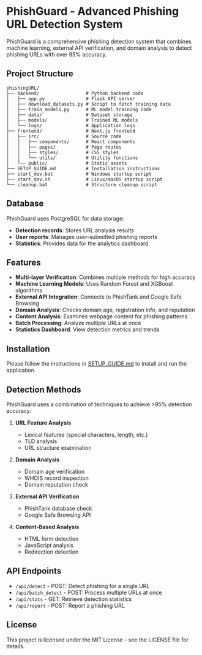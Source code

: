 # PhishGuard - Advanced Phishing URL Detection System

PhishGuard is a comprehensive phishing detection system that combines machine learning, external API verification, and domain analysis to detect phishing URLs with over 95% accuracy.

## Project Structure

```
phishingURL/
├── backend/                 # Python backend code
│   ├── app.py               # Flask API server
│   ├── download_datasets.py # Script to fetch training data
│   ├── train_models.py      # ML model training code
│   ├── data/                # Dataset storage
│   ├── models/              # Trained ML models
│   └── logs/                # Application logs
├── frontend/                # Next.js frontend
│   ├── src/                 # Source code
│   │   ├── components/      # React components
│   │   ├── pages/           # Page routes
│   │   ├── styles/          # CSS styles
│   │   └── utils/           # Utility functions
│   └── public/              # Static assets
├── SETUP_GUIDE.md           # Installation instructions
├── start_dev.bat            # Windows startup script
├── start_dev.sh             # Linux/macOS startup script
└── cleanup.bat              # Structure cleanup script
```

## Database

PhishGuard uses PostgreSQL for data storage:

- **Detection records**: Stores URL analysis results
- **User reports**: Manages user-submitted phishing reports
- **Statistics**: Provides data for the analytics dashboard

## Features

- **Multi-layer Verification**: Combines multiple methods for high accuracy
- **Machine Learning Models**: Uses Random Forest and XGBoost algorithms
- **External API Integration**: Connects to PhishTank and Google Safe Browsing
- **Domain Analysis**: Checks domain age, registration info, and reputation
- **Content Analysis**: Examines webpage content for phishing patterns
- **Batch Processing**: Analyze multiple URLs at once
- **Statistics Dashboard**: View detection metrics and trends

## Installation

Please follow the instructions in [SETUP_GUIDE.md](SETUP_GUIDE.md) to install and run the application.

## Detection Methods

PhishGuard uses a combination of techniques to achieve >95% detection accuracy:

1. **URL Feature Analysis**
   - Lexical features (special characters, length, etc.)
   - TLD analysis
   - URL structure examination

2. **Domain Analysis**
   - Domain age verification
   - WHOIS record inspection
   - Domain reputation check

3. **External API Verification**
   - PhishTank database check
   - Google Safe Browsing API

4. **Content-Based Analysis**
   - HTML form detection
   - JavaScript analysis
   - Redirection detection

## API Endpoints

- `/api/detect` - POST: Detect phishing for a single URL
- `/api/batch_detect` - POST: Process multiple URLs at once
- `/api/stats` - GET: Retrieve detection statistics
- `/api/report` - POST: Report a phishing URL

## License

This project is licensed under the MIT License - see the LICENSE file for details.
